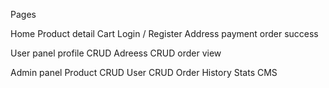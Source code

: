 Pages

Home
Product detail
Cart
Login / Register
Address
payment
order success

User panel
profile CRUD
Adreess CRUD
order view

Admin panel
Product CRUD
User CRUD
Order History
Stats
CMS
